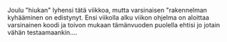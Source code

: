 Joulu "hiukan" lyhensi tätä viikkoa, mutta varsinaisen "rakennelman kyhääminen on edistynyt. Ensi viikolla alku viikon ohjelma on aloittaa varsinainen koodi ja toivon mukaan tämänvuoden puolella ehtisi jo jotain vähän testaamaankin....
